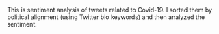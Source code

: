 This is sentiment analysis of tweets related to Covid-19. I sorted them by political alignment (using Twitter bio keywords) and then analyzed the sentiment. 
